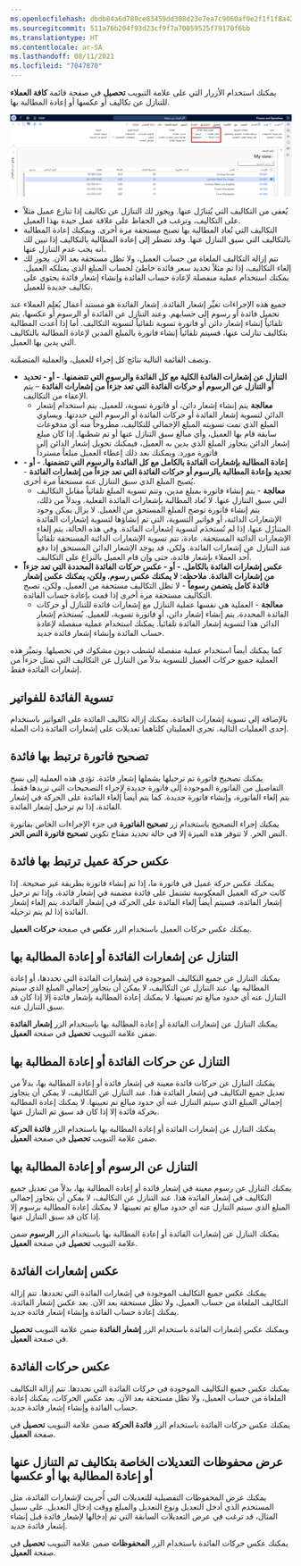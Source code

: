 ```yaml
---
ms.openlocfilehash: dbdb84a6d780ce83459dd308d23e7ea7c9060af0e2f1f1f8a42dccfd2455fb4b
ms.sourcegitcommit: 511a76b204f93d23cf9f7a70059525f79170f6bb
ms.translationtype: HT
ms.contentlocale: ar-SA
ms.lasthandoff: 08/11/2021
ms.locfileid: "7047870"
---
```

يمكنك استخدام الأزرار التي على علامة التبويب **تحصيل** في صفحة قائمة **كافة العملاء** للتنازل عن تكاليف أو عكسها أو إعادة المطالبة بها.

[![لقطة شاشة لعلامة التبويب "تحصيل" بصفحة قائمة "كافة العملاء".](../media/fees.png)](../media/fees.png#lightbox)

- يُعفى من التكاليف التي يُتنازَل عنها. ويجوز لك التنازل عن تكاليف إذا تنازع عميل مثلاً على التكاليف، وترغب في الحفاظ على علاقة عمل جيدة بهذا العميل.
- التكاليف التي تُعاد المطالبة بها تصبح مستحقة مرة أخرى. ويمكنك إعادة المطالبة بالتكاليف التي سبق التنازل عنها. وقد تضطر إلى إعادة المطالبة بالتكاليف إذا تبين لك أنه يجب عدم التنازل عنها.
- تتم إزالة التكاليف الملغاة من حساب العميل، ولا تظل مستحقة بعد الآن. يجوز لك إلغاء التكاليف، إذا تم مثلاً تحديد سعر فائدة خاطئ لحساب المبلغ الذي يمتلكه العميل. يمكنك استخدام عملية منفصلة لإعادة حساب الفائدة وإنشاء إشعار فائدة يحتوي على تكاليف جديدة للعميل.

جميع هذه الإجراءات تغيِّر إشعار الفائدة. إشعار الفائدة هو مستند أعمال يُعلِم العملاء عند تحميل فائدة أو رسوم إلى حسابهم. وعند التنازل عن الفائدة أو الرسوم أو عكسها، يتم تلقائياً إنشاء إشعار دائن أو فاتورة تسوية تلقائياً لتسوية التكاليف. أما إذا أعدت المطالبة بتكاليف تنازلت عنها، فسيتم تلقائياً إنشاء فاتورة بالمبلغ المدين لإعادة المطالبة بالتكاليف التي يدين بها العميل. 

وتصف القائمة التالية نتائج كل إجراء للعميل، والعملية المتضمَّنة. 

- **التنازل عن إشعارات الفائدة الكلية مع كل الفائدة والرسوم التي تتضمنها. - أو - تحديد أو التنازل عن الرسوم أو حركات الفائدة التي تعد جزءاً من إشعارات الفائدة** – يتم الإعفاء من التكاليف. 
    - **معالجة** يتم إنشاء إشعار دائن، أو فاتورة تسوية، للعميل. يتم استخدام إشعار الدائن لتسوية إشعار الفائدة أو حركات الفائدة أو الرسوم التي حددتها. ويساوي المبلغ الذي تمت تسويته المبلغ الإجمالي للتكاليف، مطروحاً منه أي مدفوعات سابقة قام بها العميل، وأي مبالغ سبق التنازل عنها أو تم شطبها. إذا كان مبلغ إشعار الدائن يتجاوز المبلغ الذي يدين به العميل، فيمكنك تحويل إشعار الدائن إلى فاتورة مورد. ويمكنك بعد ذلك إعطاء العميل مبلغاً مسترداً
- **إعادة المطالبة بإشعارات الفائدة بالكامل مع كل الفائدة والرسوم التي تتضمنها. - أو - تحديد وإعادة المطالبة بالرسوم أو حركات الفائدة التي تعد جزءاً من إشعارات الفائدة** - يُصبح المبلغ الذي سبق التنازل عنه مستحقاً مرة أخرى.
    -    **معالجة** - يتم إنشاء فاتورة بمبلغ مدين، وتتم تسوية المبلغ تلقائياً مقابل التكاليف التي سبق التنازل عنها. لا تُعاد المطالبة بإشعارات الفائدة الفعلية. وبدلاً من ذلك، يتم إنشاء فاتورة توضح المبلغ المستحق من العميل. لا يزال يمكن وجود الإشعارات الدائنة، أو فواتير التسوية، التي تم إنشاؤها لتسوية إشعارات الفائدة المتنازَل عنها، إذا لم تُستخدَم لتسوية إشعارات الفائدة. وفي هذه الحالة، يتم إلغاء الإشعارات الدائنة المستحقة. عادة، تتم تسوية الإشعارات الدائنة المستحقة تلقائياً عند التنازل عن إشعارات الفائدة. ولكن، قد يوجد الإشعار الدائن المستحق إذا دفع أحد العملاء بإشعار فائدة، حتى وإن قام العميل بالنزاع على التكاليف.
- **عكس إشعارات الفائدة بالكامل. - أو - عكس حركات الفائدة المحددة التي تعد جزءاً من إشعارات الفائدة. ملاحظه: لا يمكنك عكس رسوم. ولكن، يمكنك عكس إشعار فائدة كامل يتضمن رسوماً** - لا تظل التكاليف مستحقة من العميل. ولكن، تصبح التكاليف مستحقة مرة أخرى إذا قمت بإعادة حساب الفائدة.
    - **معالجة** - العملية هي نفسها عملية التنازل مع إشعارات فائدة للتنازل أو حركات الفائدة المحددة. يتم إنشاء إشعار دائن، أو فاتورة تسوية، للعميل. يُستخدَم إشعار الدائن هذا لتسوية إشعار الفائدة تلقائياً. يمكنك استخدام عملية منفصلة لإعادة حساب الفائدة وإنشاء إشعار فائدة جديد.

كما يمكنك أيضاً استخدام عملية منفصلة لشطب ديون مشكوك في تحصيلها. وتميِّز هذه العملية جميع حركات العميل للتسوية بدلاً من التنازل عن التكاليف التي تمثل جزءاً من إشعارات الفائدة فقط.

## <a name="adjust-interest-for-invoices"></a>تسوية الفائدة للفواتير 

بالإضافة إلى تسوية إشعارات الفائدة، يمكنك إزالة تكاليف الفائدة على الفواتير باستخدام إحدى العمليات التالية. تجري العمليتان كلتاهما تعديلات على إشعارات الفائدة ذات الصلة.

## <a name="correct-an-invoice-that-has-associated-interest"></a>تصحيح فاتورة ترتبط بها فائدة 

يمكنك تصحيح فاتورة تم ترحيلها يشملها إشعار فائدة. تؤدي هذه العملية إلى نسخ التفاصيل من الفاتورة الموجودة إلى فاتورة جديدة لإجراء التصحيحات التي تريدها فقط. يتم إلغاء الفاتورة، وإنشاء فاتورة جديدة. كما يتم أيضاً إلغاء الفائدة على الحركة في إشعار الفائدة، إذا تم ترحيل إشعار الفائدة.

يمكنك إجراء التصحيح باستخدام زر **تصحيح الفاتورة** في جزء الإجراءات الخاص بفاتورة النص الحر. لا تتوفر هذه الميزة إلا في حالة تحديد مفتاح تكوين **تصحيح فاتورة النص الحر**.

## <a name="reverse-a-customer-transaction-that-has-associated-interest"></a>عكس حركة عميل ترتبط بها فائدة 

يمكنك عكس حركة عميل في فاتورة ما، إذا تم إنشاء فاتورة بطريقة غير صحيحة. إذا كانت حركة العميل المعكوسة تشتمل على فائدة مضمنة في إشعار فائدة، وإذا تم ترحيل إشعار الفائدة، فسيتم أيضاً إلغاء الفائدة على الحركة في إشعار الفائدة. يتم إلغاء إشعار الفائدة إذا لم يتم ترحيله.

يمكنك عكس حركات العميل باستخدام الزر **عكس** في صفحة **حركات العميل**.

## <a name="waive-or-reinstate-interest-notes"></a>التنازل عن إشعارات الفائدة أو إعادة المطالبة بها 

يمكنك التنازل عن جميع التكاليف الموجودة في إشعارات الفائدة التي تحددها، أو إعادة المطالبة بها. عند التنازل عن التكاليف، لا يمكن أن يتجاوز إجمالي المبلغ الذي سيتم التنازل عنه أي حدود مبالغ تم تعيينها. لا يمكنك إعادة المطالبة بإشعار فائدة إلا إذا كان قد سبق التنازل عنه.

يمكنك التنازل عن إشعارات الفائدة أو إعادة المطالبة بها باستخدام الزر **إشعار الفائدة** ضمن علامة التبويب **تحصيل** في صفحة **العميل**.

## <a name="waive-or-reinstate-interest-transactions"></a>التنازل عن حركات الفائدة أو إعادة المطالبة بها 

يمكنك التنازل عن حركات فائدة معينة في إشعار فائدة أو إعادة المطالبة بها، بدلاً من تعديل جميع التكاليف في إشعار الفائدة هذا. عند التنازل عن التكاليف، لا يمكن أن يتجاوز إجمالي المبلغ الذي سيتم التنازل عنه أي حدود مبالغ تم تعيينها. لا يمكنك إعادة المطالبة بحركة فائدة إلا إذا كان قد سبق تم التنازل عنها.

يمكنك التنازل عن إشعارات الفائدة أو إعادة المطالبة بها باستخدام الزر **فائدة الحركة** ضمن علامة التبويب **تحصيل** في صفحة **العميل**.

## <a name="waive-or-reinstate-fees"></a>التنازل عن الرسوم أو إعادة المطالبة بها 

يمكنك التنازل عن رسوم معينة في إشعار فائدة أو إعادة المطالبة بها، بدلاً من تعديل جميع التكاليف في إشعار الفائدة هذا. عند التنازل عن التكاليف، لا يمكن أن يتجاوز إجمالي المبلغ الذي سيتم التنازل عنه أي حدود مبالغ تم تعيينها. لا يمكنك إعادة المطالبة برسوم إلا إذا كان قد سبق التنازل عنها.

يمكنك التنازل عن إشعارات الفائدة أو إعادة المطالبة بها باستخدام الزر **الرسوم** ضمن علامة التبويب **تحصيل** في صفحة **العميل**.

## <a name="reverse-interest-notes"></a>عكس إشعارات الفائدة ##

يمكنك عكس جميع التكاليف الموجودة في إشعارات الفائدة التي تحددها. تتم إزالة التكاليف الملغاة من حساب العميل، ولا تظل مستحقة بعد الآن. بعد عكس إشعار الفائدة، يمكنك إعادة حساب الفائدة وإنشاء إشعار فائدة جديد.

ويمكنك عكس إشعارات الفائدة باستخدام الزر **إشعار الفائدة** ضمن علامة التبويب **تحصيل** في صفحة **العميل**. 

## <a name="reverse-interest-transactions"></a>عكس حركات الفائدة 

يمكنك عكس جميع التكاليف الموجودة في حركات الفائدة التي تحددها. تتم إزالة التكاليف الملغاة من حساب العميل، ولا تظل مستحقة بعد الآن. بعد عكس الحركات، يمكنك إعادة حساب الفائدة وإنشاء إشعار فائدة جديد.

يمكنك عكس حركات الفائدة باستخدام الزر **فائدة الحركة** ضمن علامة التبويب **تحصيل** في صفحة **العميل**.

## <a name="view-the-history-of-adjustments-for-charges-that-were-waived-reinstated-or-reversed"></a>عرض محفوظات التعديلات الخاصة بتكاليف تم التنازل عنها أو إعادة المطالبة بها أو عكسها 

يمكنك عرض المحفوظات التفصيلية للتعديلات التي أُجريت لإشعارات الفائدة، مثل المستخدم الذي أدخل التعديل ونوع التعديل والمبلغ ووقت إدخال التعديل. على سبيل المثال، قد ترغب في عرض التعديلات السابقة التي تم إدخالها لإشعار فائدة قبل إنشاء إشعار فائدة جديد.

يمكنك عكس حركات الفائدة باستخدام الزر **المحفوظات** ضمن علامة التبويب **تحصيل** في صفحة **العميل**.


